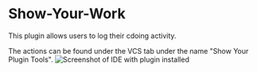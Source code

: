# Show-Your-Work
This plugin allows users to log their cdoing activity.

The actions can be found under the VCS tab under the name "Show Your Plugin Tools". 
![Screenshot of IDE with plugin installed](screenshots/locationOfPluginTools.png)

